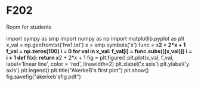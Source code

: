 # F202
Room for students

import sympy as smp
import numpy as np
import matplotlib.pyplot as plt
x_val = np.genfromtxt('hw1.txt')
x = smp.symbols('x')
func = x**2 + 2*x + 1
f_val = np.zeros(100)
i = 0
for val in x_val:
    f_val[i] = func.subs([(x,val)]) 
    i = i + 1
def f(x):
    return x**2 + 2*x + 1
fig = plt.figure()
plt.plot(x_val, f_val, label='linear line', color = 'red', linewidth=2)
plt.xlabel('x axis')
plt.ylabel('y axis')
plt.legend()
plt.title("AkerkeB's first plot")
plt.show()
fig.savefig("akerkeb'sfig.pdf")
